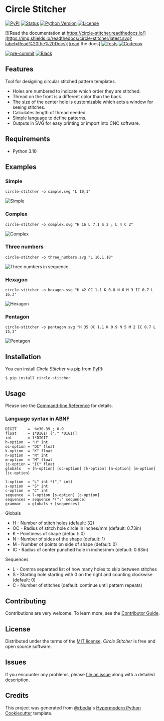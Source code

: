 # Circle Stitcher

[![PyPI](https://img.shields.io/pypi/v/circle-stitcher.svg)][pypi status]
[![Status](https://img.shields.io/pypi/status/circle-stitcher.svg)][pypi status]
[![Python Version](https://img.shields.io/pypi/pyversions/circle-stitcher)][pypi status]
[![License](https://img.shields.io/pypi/l/circle-stitcher)][license]

[![Read the documentation at https://circle-stitcher.readthedocs.io/](https://img.shields.io/readthedocs/circle-stitcher/latest.svg?label=Read%20the%20Docs)][read the docs]
[![Tests](https://github.com/rbedia/circle-stitcher/workflows/Tests/badge.svg)][tests]
[![Codecov](https://codecov.io/gh/rbedia/circle-stitcher/branch/main/graph/badge.svg)][codecov]

[![pre-commit](https://img.shields.io/badge/pre--commit-enabled-brightgreen?logo=pre-commit&logoColor=white)][pre-commit]
[![Black](https://img.shields.io/badge/code%20style-black-000000.svg)][black]

[pypi status]: https://pypi.org/project/circle-stitcher/
[read the docs]: https://circle-stitcher.readthedocs.io/
[tests]: https://github.com/rbedia/circle-stitcher/actions?workflow=Tests
[codecov]: https://app.codecov.io/gh/rbedia/circle-stitcher
[pre-commit]: https://github.com/pre-commit/pre-commit
[black]: https://github.com/psf/black

## Features

Tool for designing circular stitched pattern templates.

- Holes are numbered to indicate which order they are stitched.
- Thread on the front is a different color than the back.
- The size of the center hole is customizable which acts a window for seeing stitches.
- Calculates length of thread needed.
- Simple language to define patterns.
- Outputs in SVG for easy printing or import into CNC software.

## Requirements

- Python 3.10

## Examples

### Simple

`circle-stitcher -o simple.svg "L 10,1"`

![Simple][ex-simple]

### Complex

`circle-stitcher -o complex.svg "H 16 L 7,1 S 2 ; L 4 C 2"`

![Complex][ex-complex]

### Three numbers

`circle-stitcher -o three_numbers.svg "L 16,1,10"`

![Three numbers in sequence][ex-three_numbers]

### Hexagon

`circle-stitcher -o hexagon.svg "H 42 OC 1.1 K 0.8 N 6 M 3 IC 0.7 L 16,3"`

![Hexagon][ex-hexagon]

### Pentagon

`circle-stitcher -o pentagon.svg "H 35 OC 1.1 K 0.9 N 5 M 2 IC 0.7 L 15,1"`

![Pentagon][ex-pentagon]

## Installation

You can install _Circle Stitcher_ via [pip] from [PyPI]:

```console
$ pip install circle-stitcher
```

## Usage

Please see the [Command-line Reference] for details.

### Language syntax in ABNF

    DIGIT     =  %x30-39 ; 0-9
    float     = 1*DIGIT ["." *DIGIT]
    int       = 1*DIGIT
    h-option  = "H" int
    oc-option = "OC" float
    k-option  = "K" float
    n-option  = "N" int
    m-option  = "M" float
    ic-option = "IC" float
    globals   = [h-option] [oc-option] [k-option] [n-option] [m-option] [ic-option]

    l-option  = "L" int *("," int)
    s-option  = "S" int
    c-option  = "C" int
    sequence  = l-option [s-option] [c-option]
    sequences = sequence *(";" sequence)
    grammar   = globals + [sequences]

Globals

- H - Number of stitch holes (default: 32)
- OC - Radius of stitch hole circle in inches/mm (default: 0.73in)
- K - Pointiness of shape (default: 0)
- N - Number of sides of the shape (default: 1)
- M - Number of points on side of shape (default: 0)
- IC - Radius of center punched hole in inches/mm (default: 0.63in)

Sequences

- L - Comma separated list of how many holes to skip between stitches
- S - Starting hole starting with 0 on the right and counting clockwise (default: 0)
- C - Number of stitches (default: continue until pattern repeats)

## Contributing

Contributions are very welcome.
To learn more, see the [Contributor Guide].

## License

Distributed under the terms of the [MIT license][license],
_Circle Stitcher_ is free and open source software.

## Issues

If you encounter any problems,
please [file an issue] along with a detailed description.

## Credits

This project was generated from [@rbedia]'s [Hypermodern Python Cookiecutter] template.

[@rbedia]: https://github.com/rbedia
[pypi]: https://pypi.org/
[hypermodern python cookiecutter]: https://github.com/rbedia/cookiecutter-hypermodern-python
[file an issue]: https://github.com/rbedia/circle-stitcher/issues
[pip]: https://pip.pypa.io/

<!-- github-only -->

[license]: https://github.com/rbedia/circle-stitcher/blob/main/LICENSE
[contributor guide]: https://github.com/rbedia/circle-stitcher/blob/main/CONTRIBUTING.md
[command-line reference]: https://circle-stitcher.readthedocs.io/en/latest/usage.html
[ex-simple]: https://raw.githubusercontent.com/rbedia/circle-stitcher/main/docs/examples/simple.svg
[ex-complex]: https://raw.githubusercontent.com/rbedia/circle-stitcher/main/docs/examples/complex.svg
[ex-three_numbers]: https://raw.githubusercontent.com/rbedia/circle-stitcher/main/docs/examples/three_numbers.svg
[ex-hexagon]: https://raw.githubusercontent.com/rbedia/circle-stitcher/main/docs/examples/hexagon.svg
[ex-pentagon]: https://raw.githubusercontent.com/rbedia/circle-stitcher/main/docs/examples/pentagon.svg
